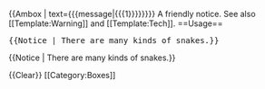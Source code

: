 <includeonly>{{Ambox | text={{{message|{{{1}}}}}}}}</includeonly><noinclude>
A friendly notice. See also [[Template:Warning]] and [[Template:Tech]].
==Usage==
<pre>
{{Notice | There are many kinds of snakes.}}
</pre>
{{Notice | There are many kinds of snakes.}}

{{Clear}}
[[Category:Boxes]]
</noinclude>
